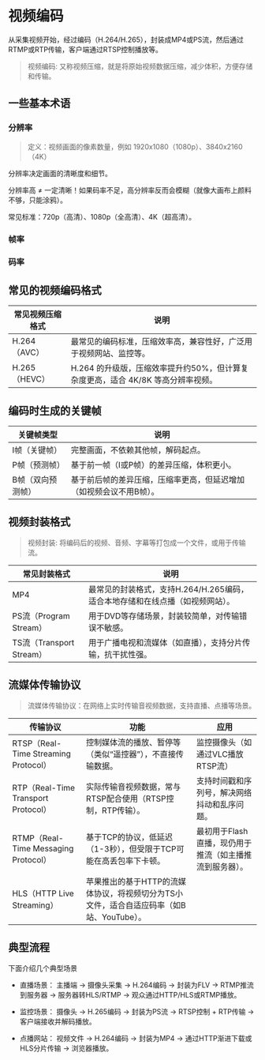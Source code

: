 # 视频编码

从采集视频开始，经过编码（H.264/H.265），封装成MP4或PS流，然后通过RTMP或RTP传输，客户端通过RTSP控制播放等。

> 视频编码: 又称视频压缩，就是将原始视频数据压缩，减少体积，方便存储和传输。

## 一些基本术语

### 分辨率

> 定义：视频画面的像素数量，例如 1920x1080（1080p）、3840x2160（4K）

分辨率决定画面的清晰度和细节。

分辨率高 ≠ 一定清晰！如果码率不足，高分辨率反而会模糊（就像大画布上颜料不够，只能涂鸦）。

常见标准：720p（高清）、1080p（全高清）、4K（超高清）。


### 帧率

### 码率

## 常见的视频编码格式

|常见视频压缩格式|说明|
|-|-|
|H.264（AVC）|最常见的编码标准，压缩效率高，兼容性好，广泛用于视频网站、监控等。|
|H.265（HEVC）|H.264 的升级版，压缩效率提升约50%，但计算复杂度更高，适合 4K/8K 等高分辨率视频。|


## 编码时生成的关键帧

|关键帧类型|说明|
|-|-|
|I帧（关键帧）|完整画面，不依赖其他帧，解码起点。|
|P帧（预测帧）|基于前一帧（I或P帧）的差异压缩，体积更小。|
|B帧（双向预测帧）|基于前后帧的差异压缩，压缩率更高，但延迟增加（如视频会议不用B帧）。|


## 视频封装格式

> 视频封装: 将编码后的视频、音频、字幕等打包成一个文件，或用于传输流。

|常见封装格式|说明|
|-|-|
|MP4|最常见的封装格式，支持H.264/H.265编码，适合本地存储和在线点播（如视频网站）。|
|PS流（Program Stream）|用于DVD等存储场景，封装较简单，对传输错误不敏感。|
|TS流（Transport Stream）|用于广播电视和流媒体（如直播），支持分片传输，抗干扰性强。|

## 流媒体传输协议

> 流媒体传输协议：在网络上实时传输音视频数据，支持直播、点播等场景。

|传输协议|功能|应用|
|-|-|-|
|RTSP（Real-Time Streaming Protocol）|控制媒体流的播放、暂停等（类似“遥控器”），不直接传输数据。|监控摄像头（如通过VLC播放RTSP流）|
|RTP（Real-Time Transport Protocol）|实际传输音视频数据，常与RTSP配合使用（RTSP控制，RTP传输）。|支持时间戳和序列号，解决网络抖动和乱序问题。|
|RTMP（Real-Time Messaging Protocol）|基于TCP的协议，低延迟（1-3秒），但受限于TCP可能在高丢包率下卡顿。|最初用于Flash直播，现仍用于推流（如主播推流到服务器）。|
|HLS（HTTP Live Streaming）|苹果推出的基于HTTP的流媒体协议，将视频切分为TS小文件，适合自适应码率（如B站、YouTube）。||


## 典型流程

下面介绍几个典型场景

- 直播场景：
主播端 → 摄像头采集 → H.264编码 → 封装为FLV → RTMP推流到服务器 → 服务器转HLS/RTMP → 观众通过HTTP/HLS或RTMP播放。

- 监控场景：
摄像头 → H.265编码 → 封装为PS流 → RTSP控制 + RTP传输 → 客户端接收并解码播放。

- 点播网站：
视频文件 → H.264编码 → 封装为MP4 → 通过HTTP渐进下载或HLS分片传输 → 浏览器播放。